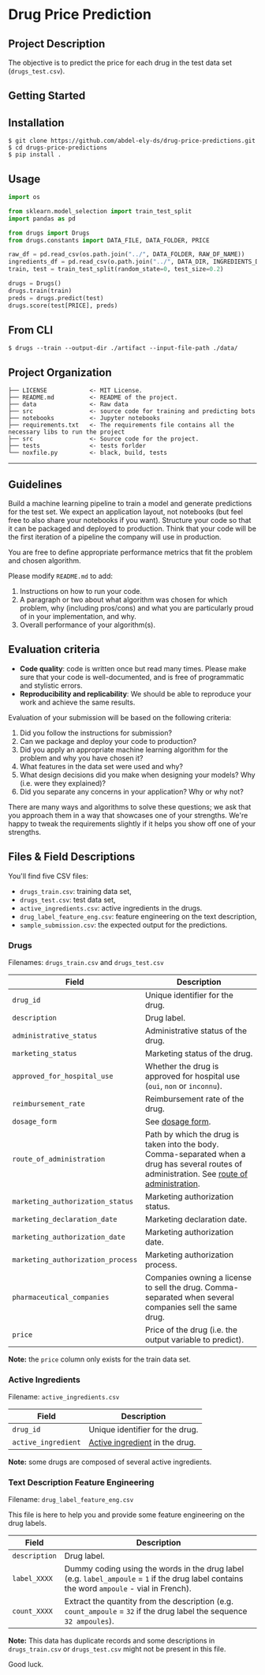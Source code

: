# Drug Price Prediction

## Project Description

The objective is to predict the price for each drug in the test data set (`drugs_test.csv`).

## Getting Started
Installation
------------
    $ git clone https://github.com/abdel-ely-ds/drug-price-predictions.git
    $ cd drugs-price-predictions
    $ pip install .

Usage
------------

```python
import os

from sklearn.model_selection import train_test_split
import pandas as pd

from drugs import Drugs
from drugs.constants import DATA_FILE, DATA_FOLDER, PRICE

raw_df = pd.read_csv(os.path.join("../", DATA_FOLDER, RAW_DF_NAME))
ingredients_df = pd.read_csv(o.path.join("../", DATA_DIR, INGREDIENTS_DF_NAME))
train, test = train_test_split(random_state=0, test_size=0.2)

drugs = Drugs()
drugs.train(train)
preds = drugs.predict(test)
drugs.score(test[PRICE], preds)
```

From CLI
------------
    $ drugs --train --output-dir ./artifact --input-file-path ./data/

Project Organization
------------

    ├── LICENSE            <- MIT License.
    ├── README.md          <- README of the project.
    ├── data               <- Raw data
    ├── src                <- source code for training and predicting bots
    ├── notebooks          <- Jupyter notebooks
    ├── requirements.txt   <- The requirements file contains all the necessary libs to run the project
    ├── src                <- Source code for the project.
    ├── tests              <- tests forlder
    └── noxfile.py         <- black, build, tests               

--------

## Guidelines

Build a machine learning pipeline to train a model and generate predictions for the test set. We expect an application layout, not notebooks (but feel free to also share your notebooks if you want). Structure your code so that it can be packaged and deployed to production. Think that your code will be the first iteration of a pipeline the company will use in production.

You are free to define appropriate performance metrics that fit the problem and chosen algorithm.

Please modify `README.md` to add:

1. Instructions on how to run your code.
2. A paragraph or two about what algorithm was chosen for which problem, why (including pros/cons) and what you are particularly proud of in your implementation, and why.
3. Overall performance of your algorithm(s).

## Evaluation criteria

- **Code quality**: code is written once but read many times. Please make sure that your code is well-documented, and is free of programmatic and stylistic errors.
- **Reproducibility and replicability**: We should be able to reproduce your work and achieve the same results.

Evaluation of your submission will be based on the following criteria:

1. Did you follow the instructions for submission?
2. Can we package and deploy your code to production?
3. Did you apply an appropriate machine learning algorithm for the problem and why you have chosen it?
4. What features in the data set were used and why?
5. What design decisions did you make when designing your models? Why (i.e. were they explained)?
6. Did you separate any concerns in your application? Why or why not?

There are many ways and algorithms to solve these questions; we ask that you approach them in a way that showcases one of your strengths. We're happy to tweak the requirements slightly if it helps you show off one of your strengths.

## Files & Field Descriptions

You'll find five CSV files:
- `drugs_train.csv`: training data set,
- `drugs_test.csv`: test data set,
- `active_ingredients.csv`: active ingredients in the drugs.
- `drug_label_feature_eng.csv`: feature engineering on the text description,
- `sample_submission.csv`: the expected output for the predictions.

### Drugs

Filenames: `drugs_train.csv` and `drugs_test.csv`

| Field | Description |
| --- | --- |
| `drug_id` | Unique identifier for the drug. |
| `description` | Drug label. |
| `administrative_status` | Administrative status of the drug. |
| `marketing_status` | Marketing status of the drug. |
| `approved_for_hospital_use` | Whether the drug is approved for hospital use (`oui`, `non` or `inconnu`). |
| `reimbursement_rate` | Reimbursement rate of the drug. |
| `dosage_form` | See [dosage form](https://en.wikipedia.org/wiki/Dosage_form).|
| `route_of_administration` | Path by which the drug is taken into the body. Comma-separated when a drug has several routes of administration. See [route of administration](https://en.wikipedia.org/wiki/Route_of_administration). |
| `marketing_authorization_status` | Marketing authorization status. |
| `marketing_declaration_date` | Marketing declaration date. |
| `marketing_authorization_date` | Marketing authorization date. |
| `marketing_authorization_process` | Marketing authorization process. |
| `pharmaceutical_companies` | Companies owning a license to sell the drug. Comma-separated when several companies sell the same drug. |
| `price` | Price of the drug (i.e. the output variable to predict). |

**Note:** the `price` column only exists for the train data set.

### Active Ingredients

Filename: `active_ingredients.csv`

| Field | Description |
| --- | --- |
| `drug_id` | Unique identifier for the drug. |
| `active_ingredient` | [Active ingredient](https://en.wikipedia.org/wiki/Active_ingredient) in the drug. |

**Note:** some drugs are composed of several active ingredients.

### Text Description Feature Engineering

Filename: `drug_label_feature_eng.csv`

This file is here to help you and provide some feature engineering on the drug labels.

| Field | Description |
| --- | --- |
| `description` | Drug label. |
| `label_XXXX` | Dummy coding using the words in the drug label (e.g. `label_ampoule` = `1` if the drug label contains the word `ampoule` - vial in French). |
| `count_XXXX` | Extract the quantity from the description (e.g. `count_ampoule` = `32` if the drug label  the sequence `32 ampoules`). |

**Note:** This data has duplicate records and some descriptions in `drugs_train.csv` or `drugs_test.csv` might not be present in this file.

Good luck.
